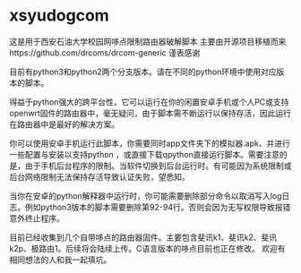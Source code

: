 # xsyudogcom
这是用于西安石油大学校园网哆点限制路由器破解脚本 
主要由开源项目移植而来https://github.com/drcoms/drcom-generic
谨表感谢

目前有python3和python2两个分支版本。请在不同的python环境中使用对应版本的脚本。

得益于python强大的跨平台性，它可以运行在你的闲置安卓手机或个人PC或支持openwrt固件的路由器中，毫无疑问，由于脚本需不断运行以保持存活，因此运行在路由器中是最好的解决方案。

你可以使用安卓手机运行此脚本，你需要同时app文件夹下的模拟器.apk、并进行一些配置与安装以支持python ，或直接下载qpython直接运行脚本。需要注意的是，由于手机后台程序的限制。当软件切换到后台运行时。有可能因为系统限制或后台网络限制无法保持存活导致认证失败，望悉知。

当你在安卓的python解释器中运行时，你可能需要删除部分命令以取消写入log日志。例如python3版本的脚本需要删除第92-94行。否则会因为无写权限导致报错意外终止程序。

目前已经收集到几个自带哆点的路由器固件。主要包含斐讯k1、斐讯k2、斐讯k2p、极路由1。后续将会陆续上传。C语言版本的哆点目前也正在修改。
欢迎有相同想法的人和我一起填坑。
